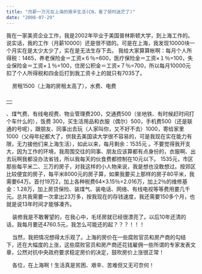 ```yaml
---
title: "月薪一万元在上海的艰辛生活(CN，看了顿时迷茫了)"
date: "2008-07-29"
---
```


我在一家美资企业工作，我是2002年毕业于美国普林斯顿大学，到上海工作的。说实话，我的工作（月薪10000）还是很不错的。可是在上海，我发现10000块一个月实在是太少太少了，实在是无法生存下去。 我给大家算算帐啊：每月个人所得税：1465，养老保险金＝工资×６％=600，医疗保险金＝工资×１％=100，失业保险金＝工资×１％=100，住房公积金＝工资×７％=700，所以每月10000元扣了个人所得税和四金后打到我工资卡上的就只有7035了。

    房租1500（上海的房租太高了），水费、电费

<table cellspacing="0" cellpadding="0" align="left" border="0"><tbody><tr><td><div></div></td></tr></tbody></table>

、煤气费、有线电视费、物业管理费200，交通费500（坐地铁、有时候赶时间打个车什么的），饭费 300，买生活用品和衣服（偶尔）500，手机费500（还是联通的号呢），跟朋友、同事出去玩（人家叫你，又不好不去）1000，寄给家里1000（父母年纪都大了，供我去美国读大学很不容易的，可是我现在实在能力有限，无力接他们来上海生活），如此以来，每月剩余：1535元 。不要觉得我开支大，因为工作的环境，我周围交往的同事、朋友应该算都有点身份的，衣服啊、出去玩啊我都没办法省钱，所以我每天的伙食费都控制在10元以下。 1535元，市区那些每平米二、三万的房子，对我这样的小人物来说，我是想也没敢想过。按郊区比较便宜的房子，每平米8000元的房子算，如果我要买上那样的房子80平米，我需要64万。首付19万2，加上各种税费64×3.15％=2.016万，加上2％的维修基金：1.28万，加上房贷保险、装煤气、装电话、网络、有线电视等等费用要几千元。总共我需要一次拿出23万多，按我现在的存钱速度，我还需要150多个月，也就是说13年时间才能够凑齐。

    装修我是不敢奢望的，在我心中，毛坯房就已经很漂亮了。以后10年还清的话，我每月要还4760.5元，我怎么可能还的起？？？！！！  
  
    当然，我把情况想得太乐观了。上海的房价在一些腐败官员和房产商的勾结下，还在大幅度的上涨，这些腐败官员和房产商还花钱雇佣一些所谓的专家发表文章，公然对抗中央政府要求稳定房价的决定，鼓吹房价上涨很正常！  
  
    各位，在上海啊！生活真是贫困、艰辛、苦难但又无可奈何！
